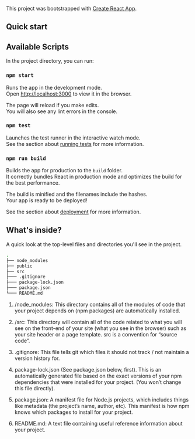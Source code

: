 This project was bootstrapped with [Create React App](https://github.com/facebook/create-react-app).

## Quick start

## Available Scripts

In the project directory, you can run:

### `npm start`

Runs the app in the development mode.<br>
Open [http://localhost:3000](http://localhost:3000) to view it in the browser.

The page will reload if you make edits.<br>
You will also see any lint errors in the console.

### `npm test`

Launches the test runner in the interactive watch mode.<br>
See the section about [running tests](https://facebook.github.io/create-react-app/docs/running-tests) for more information.

### `npm run build`

Builds the app for production to the `build` folder.<br>
It correctly bundles React in production mode and optimizes the build for the best performance.

The build is minified and the filenames include the hashes.<br>
Your app is ready to be deployed!

See the section about [deployment](https://facebook.github.io/create-react-app/docs/deployment) for more information.

## What's inside?

A quick look at the top-level files and directories you'll see in the project.

```bash
.
├── node_modules
├── public
├── src
├─── .gitignore
├─── package-lock.json
├─── package.json
└─── README.md
```

1. /node_modules: This directory contains all of the modules of code that your project depends on (npm packages) are automatically installed.

2. /src: This directory will contain all of the code related to what you will see on the front-end of your site (what you see in the browser) such as your site header or a page template. src is a convention for “source code”.

3. .gitignore: This file tells git which files it should not track / not maintain a version history for.

4. package-lock.json (See package.json below, first). This is an automatically generated file based on the exact versions of your npm dependencies that were installed for your project. (You won’t change this file directly).

5. package.json: A manifest file for Node.js projects, which includes things like metadata (the project’s name, author, etc). This manifest is how npm knows which packages to install for your project.

6. README.md: A text file containing useful reference information about your project.
